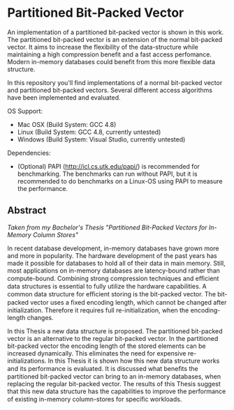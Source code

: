 Partitioned Bit-Packed Vector
=======================

An implementation of a partitioned bit-packed vector is shown in this work. The partitioned bit-packed vector is an extension of the normal bit-packed vector. It aims to increase the flexibility of the data-structure while maintaining a high compression benefit and a fast access perfomance. Modern in-memory databases could benefit from this more flexible data structure.

In this repository you'll find implementations of a normal bit-packed vector and partitioned bit-packed vectors. Several different access algorithms have been implemented and evaluated. 

OS Support:
 * Mac OSX (Build System: GCC 4.8)
 * Linux (Build System: GCC 4.8, currently untested)
 * Windows (Build System: Visual Studio, currently untested)

Dependencies:
 * (Optional) PAPI (http://icl.cs.utk.edu/papi/) is recommended for benchmarking. The benchmarks can run without PAPI, but it is recommended to do benchmarks on a Linux-OS using PAPI to measure the performance.




Abstract
-------------------------
*Taken from my Bachelor's Thesis "Partitioned Bit-Packed Vectors for In-Memory Column Stores"*

In recent database development, in-memory databases have grown more and more in popularity. The hardware development of the past years has made it possible for databases to hold all of their data in main memory. Still, most applications on in-memory databases are latency-bound rather than compute-bound. Combining strong compression techniques and eﬃcient data structures is essential to fully utilize the hardware capabilities. A common data structure for eﬃcient storing is the bit-packed vector. The bit-packed vector uses a ﬁxed encoding length, which cannot be changed after initialization. Therefore it requires full re-initialization, when the encoding-length changes.

In this Thesis a new data structure is proposed. The partitioned bit-packed vector is an alternative to the regular bit-packed vector. In the partitioned bit-packed vector the encoding length of the stored elements can be increased dynamically. This eliminates the need for expensive re-initializations. In this Thesis it is shown how this new data structure works and its performance is evaluated. It is discussed what beneﬁts the partitioned bit-packed vector can bring to an in-memory databases, when replacing the regular bit-packed vector. The results of this Thesis suggest that this new data structure has the capabilities to improve the performance of existing in-memory column-stores for speciﬁc workloads.
